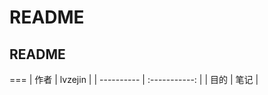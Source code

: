 README
===
README
---
===
| 作者      | lvzejin     | 
| ---------- | :-----------:  |
| 目的     | 笔记     |

